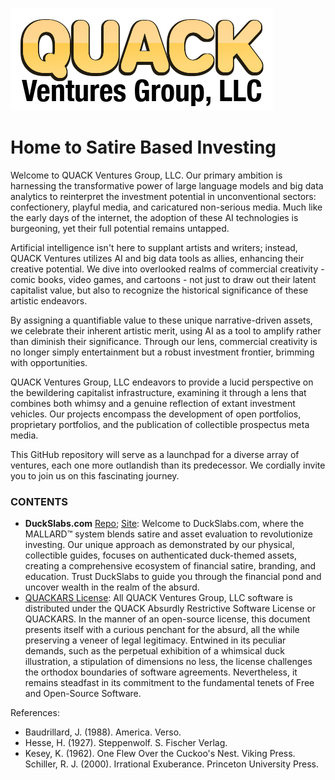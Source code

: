 ![LOGO](logo.png)

# Home to Satire Based Investing

Welcome to QUACK Ventures Group, LLC. Our primary ambition is harnessing the transformative power of large language models and big data analytics to reinterpret the investment potential in unconventional sectors: confectionery, playful media, and caricatured non-serious media. Much like the early days of the internet, the adoption of these AI technologies is burgeoning, yet their full potential remains untapped.

Artificial intelligence isn't here to supplant artists and writers; instead, QUACK Ventures utilizes AI and big data tools as allies, enhancing their creative potential. We dive into overlooked realms of commercial creativity - comic books, video games, and cartoons - not just to draw out their latent capitalist value, but also to recognize the historical significance of these artistic endeavors.

By assigning a quantifiable value to these unique narrative-driven assets, we celebrate their inherent artistic merit, using AI as a tool to amplify rather than diminish their significance. Through our lens, commercial creativity is no longer simply entertainment but a robust investment frontier, brimming with opportunities.

QUACK Ventures Group, LLC endeavors to provide a lucid perspective on the bewildering capitalist infrastructure, examining it through a lens that combines both whimsy and a genuine reflection of extant investment vehicles. Our projects encompass the development of open portfolios, proprietary portfolios, and the publication of collectible prospectus meta media.

This GitHub repository will serve as a launchpad for a diverse array of ventures, each one more outlandish than its predecessor. We cordially invite you to join us on this fascinating journey.


### CONTENTS
* **DuckSlabs.com** [Repo](https://github.com/QUACKVenturesGroup/QUACKVenturesGroup.github.io/blob/main/index.html); [Site](https://QUACKVenturesGroup.github.io/): Welcome to DuckSlabs.com, where the MALLARD™ system blends satire and asset evaluation to revolutionize investing. Our unique approach as demonstrated by our physical, collectible guides, focuses on authenticated duck-themed assets, creating a comprehensive ecosystem of financial satire, branding, and education. Trust DuckSlabs to guide you through the financial pond and uncover wealth in the realm of the absurd.
* [QUACKARS License](https://github.com/QUACKVenturesGroup/QUACKVenturesGroup.github.io/blob/main/QUACKARS_License.md): All QUACK Ventures Group, LLC software is distributed under the QUACK Absurdly Restrictive Software License or QUACKARS. In the manner of an open-source license, this document presents itself with a curious penchant for the absurd, all the while preserving a veneer of legal legitimacy. Entwined in its peculiar demands, such as the perpetual exhibition of a whimsical duck illustration, a stipulation of dimensions no less, the license challenges the orthodox boundaries of software agreements. Nevertheless, it remains steadfast in its commitment to the fundamental tenets of Free and Open-Source Software.

References:

* Baudrillard, J. (1988). America. Verso.
* Hesse, H. (1927). Steppenwolf. S. Fischer Verlag.
* Kesey, K. (1962). One Flew Over the Cuckoo's Nest. Viking Press.
    Schiller, R. J. (2000). Irrational Exuberance. Princeton University Press.

